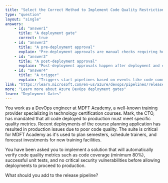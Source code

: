```yaml
---
title: "Select the Correct Method to Implement Code Quality Restriction"
type: "question"
layout: "single"
answers:
    - id: "answer1"
      title: "A deployment gate"
      correct: true
    - id: "answer2"
      title: "A pre-deployment approval"
      explain: "Pre-deployment approvals are manual checks requiring human intervention, not automated code quality restrictions that can be programmatically evaluated."
    - id: "answer3"
      title: "A post-deployment approval"
      explain: "Post-deployment approvals happen after deployment and can't prevent poor quality code from being deployed in the first place."
    - id: "answer4"
      title: "A trigger"
      explain: "Triggers start pipelines based on events like code commits, but they don't evaluate code quality or restrict releases based on quality metrics."
link: "https://learn.microsoft.com/en-us/azure/devops/pipelines/release/approvals/gates"
more: "Learn more about Azure DevOps deployment gates"
learn: "Deployment Gates"
---
```


You work as a DevOps engineer at MDFT Academy, a well-known training provider specializing in technology certification courses. Mark, the CTO, has mandated that all code deployed to production must meet specific quality metrics. Recent deployments of the course planning application has resulted in production issues due to poor code quality. The suite is critical for MDFT Academy as it's used to plan semesters, schedule trainers, and forecast investments for new training facilities.

You have been asked you to implement a solution that will automatically verify code quality metrics such as code coverage (minimum 80%), successful unit tests, and no critical security vulnerabilities before allowing deployments to proceed to production.

What should you add to the release pipeline?

